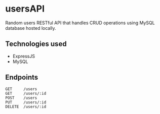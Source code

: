 # usersAPI
Random users RESTful API that handles CRUD operations using MySQL database hosted locally.

## Technologies used
- ExpressJS
- MySQL

## Endpoints
```
GET     /users
GET     /users/:id
POST    /users
PUT     /users/:id
DELETE  /users/:id
```
